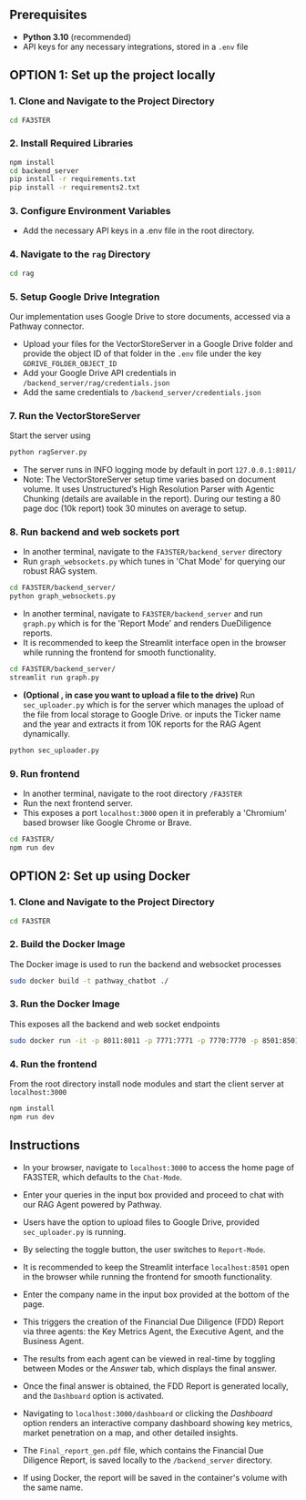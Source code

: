 ## Prerequisites

- **Python 3.10** (recommended)
- API keys for any necessary integrations, stored in a `.env` file

## OPTION 1: Set up the project locally

### 1. Clone and Navigate to the Project Directory
```bash
cd FA3STER
```

### 2. Install Required Libraries
```bash
npm install
cd backend_server
pip install -r requirements.txt
pip install -r requirements2.txt
```

### 3. Configure Environment Variables
- Add the necessary API keys in a .env file in the root directory.

### 4. Navigate to the `rag` Directory
```bash
cd rag
```

### 5. Setup Google Drive Integration
Our implementation uses Google Drive to store documents, accessed via a Pathway connector.
- Upload your files for the VectorStoreServer in a Google Drive folder and provide the object ID of that folder in the `.env` file under the key `GDRIVE_FOLDER_OBJECT_ID`
- Add your Google Drive API credentials in `/backend_server/rag/credentials.json`
- Add the same credentials to `/backend_server/credentials.json`

### 7. Run the VectorStoreServer
Start the server using 
```bash
python ragServer.py
```
- The server runs in INFO logging mode by default in port `127.0.0.1:8011/`
- Note: The VectorStoreServer setup time varies based on document volume. It uses Unstructured’s High Resolution Parser with Agentic Chunking (details are available in the report). During our testing a 80 page doc (10k report) took 30 minutes on average to setup.

### 8. Run backend and web sockets port
- In another terminal, navigate to the `FA3STER/backend_server` directory
- Run `graph_websockets.py` which tunes in 'Chat Mode' for querying our robust RAG system. 
```bash
cd FA3STER/backend_server/
python graph_websockets.py
```
- In another terminal, navigate to `FA3STER/backend_server` and run `graph.py` which is for the 'Report Mode' and renders DueDiligence reports.
- It is recommended to keep the Streamlit interface open in the browser while running the frontend for smooth functionality.

```bash
cd FA3STER/backend_server/
streamlit run graph.py 
```
- **(Optional , in case you want to upload a file to the drive)** Run `sec_uploader.py` which is for the server which manages the upload of the file from local storage to Google Drive.
or inputs the Ticker name and the year and extracts it from 10K reports for the RAG Agent dynamically.

```bash
python sec_uploader.py
```

### 9. Run frontend  
- In another terminal, navigate to the root directory `/FA3STER`
- Run the next frontend server.
- This exposes a port `localhost:3000` open it in preferably a 'Chromium' based browser like Google Chrome or Brave.

```bash
cd FA3STER/
npm run dev
```


## OPTION 2: Set up using Docker 

### 1. Clone and Navigate to the Project Directory
```bash
cd FA3STER
```
### 2. Build the Docker Image
The Docker image is used to run the backend and websocket processes

```bash
sudo docker build -t pathway_chatbot ./
```
### 3. Run the Docker Image
This exposes all the backend and web socket endpoints
```bash
sudo docker run -it -p 8011:8011 -p 7771:7771 -p 7770:7770 -p 8501:8501 -p 8502:8502 -p 5091:5091 -p 8156:8156 pathway_chatbot
```

### 4. Run the frontend
From the root directory install node modules and start the client server at `localhost:3000`

```bash
npm install 
npm run dev
```
## Instructions 

- In your browser, navigate to `localhost:3000` to access the home page of FA3STER, which defaults to the `Chat-Mode`.  
- Enter your queries in the input box provided and proceed to chat with our RAG Agent powered by Pathway.  
- Users have the option to upload files to Google Drive, provided `sec_uploader.py` is running.  
- By selecting the toggle button, the user switches to `Report-Mode`. 
- It is recommended to keep the Streamlit interface `localhost:8501` open in the browser while running the frontend for smooth functionality.

- Enter the company name in the input box provided at the bottom of the page.  

- This triggers the creation of the Financial Due Diligence (FDD) Report via three agents: the Key Metrics Agent, the Executive Agent, and the Business Agent.  
- The results from each agent can be viewed in real-time by toggling between Modes or the *Answer* tab, which displays the final answer.  
- Once the final answer is obtained, the FDD Report is generated locally, and the `Dashboard` option is activated.  
- Navigating to `localhost:3000/dashboard` or clicking the *Dashboard* option renders an interactive company dashboard showing key metrics, market penetration on a map, and other detailed insights.  
- The `Final_report_gen.pdf` file, which contains the Financial Due Diligence Report, is saved locally to the `/backend_server` directory. 
- If using Docker, the report will be saved in the container's volume with the same name.  
